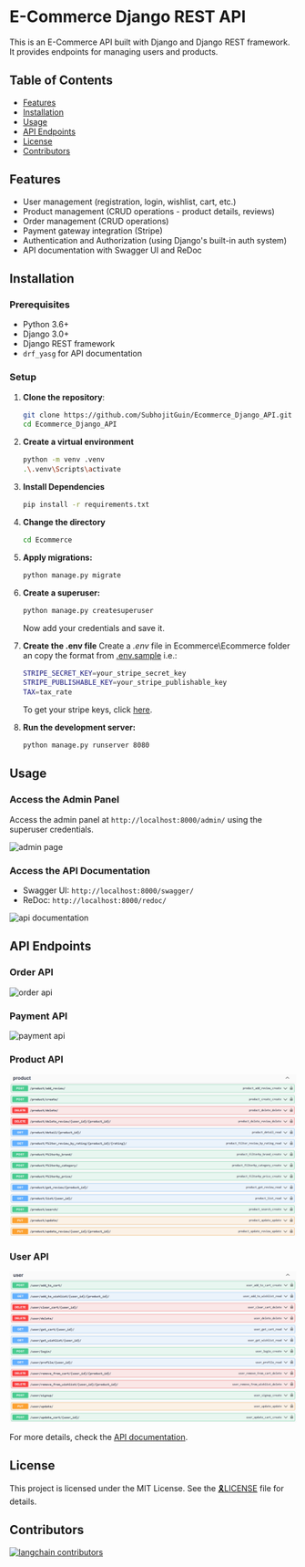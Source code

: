# E-Commerce Django REST API

This is an E-Commerce API built with Django and Django REST framework. It provides endpoints for managing users and products.

## Table of Contents

- [Features](#features)
- [Installation](#installation)
- [Usage](#usage)
- [API Endpoints](#api-endpoints)
- [License](#license)
- [Contributors](#contributors)

## Features

- User management (registration, login, wishlist, cart, etc.)
- Product management (CRUD operations - product details, reviews)
- Order management (CRUD operations)
- Payment gateway integration (Stripe)
- Authentication and Authorization (using Django's built-in auth system)
- API documentation with Swagger UI and ReDoc

## Installation

### Prerequisites

- Python 3.6+
- Django 3.0+
- Django REST framework
- `drf_yasg` for API documentation

### Setup

1. **Clone the repository**:
   ```sh
   git clone https://github.com/SubhojitGuin/Ecommerce_Django_API.git
   cd Ecommerce_Django_API
   ```

2. **Create a virtual environment**
    ```sh
    python -m venv .venv
    .\.venv\Scripts\activate
    ```

3. **Install Dependencies**
    ```sh
    pip install -r requirements.txt
    ```

4. **Change the directory**
    ```sh
    cd Ecommerce
    ```

4. **Apply migrations:**
    ```sh
    python manage.py migrate
    ```
  
6. **Create a superuser:**
    ```sh
    python manage.py createsuperuser
    ```
    Now add your credentials and save it.

7. **Create the .env file**
    Create a *.env* file in Ecommerce\Ecommerce folder an copy the format from [.env.sample](https://github.com/SubhojitGuin/Ecommerce_Django_API/blob/main/Ecommerce/Ecommerce/.env.sample) i.e.:

    ```sh
    STRIPE_SECRET_KEY=your_stripe_secret_key
    STRIPE_PUBLISHABLE_KEY=your_stripe_publishable_key
    TAX=tax_rate
    ```

    To get your stripe keys, click [here](https://dashboard.stripe.com/test/dashboard).

8. **Run the development server:**
    ```sh
    python manage.py runserver 8080
    ```

## Usage

### Access the Admin Panel
Access the admin panel at `http://localhost:8000/admin/` using the superuser credentials.

![admin page](https://github.com/SubhojitGuin/Ecommerce_Django_API/blob/main/images/admin.png?raw=true)

### Access the API Documentation
- Swagger UI: `http://localhost:8000/swagger/`
- ReDoc: `http://localhost:8000/redoc/`

![api documentation](https://github.com/SubhojitGuin/Ecommerce_Django_API/blob/main/images/Ecommerce.png?raw=true)

## API Endpoints

### Order API
![order api](https://github.com/SubhojitGuin/Ecommerce_Django_API/blob/main/images/order.png?raw=true)

### Payment API
![payment api](https://github.com/SubhojitGuin/Ecommerce_Django_API/blob/main/images/payment.png?raw=true)

### Product API
![product api](https://github.com/SubhojitGuin/Ecommerce_Django_API/blob/main/images/product.png?raw=true)

### User API
![user api](https://github.com/SubhojitGuin/Ecommerce_Django_API/blob/main/images/user.png?raw=true)

For more details, check the [API documentation](API_DOCS).

## License
This project is licensed under the MIT License. See the [🎗️LICENSE](LICENSE) file for details.

## Contributors

[![langchain contributors](https://contrib.rocks/image?repo=SudeshnaPathak/Ecommerce_Django_API&max=2000)](https://github.com/SudeshnaPathak/Ecommerce_Django_API/graphs/contributors)